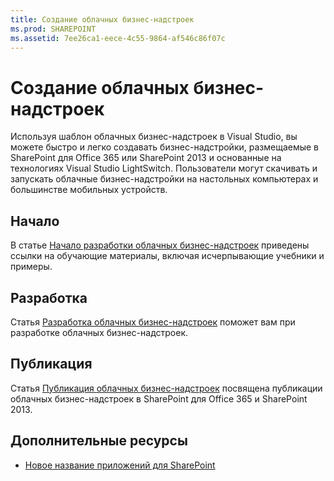```yaml
---
title: Создание облачных бизнес-надстроек
ms.prod: SHAREPOINT
ms.assetid: 7ee26ca1-eece-4c55-9864-af546c86f07c
---
```



# Создание облачных бизнес-надстроек
Используя шаблон облачных бизнес-надстроек в Visual Studio, вы можете быстро и легко создавать бизнес-надстройки, размещаемые в SharePoint для Office 365 или SharePoint 2013 и основанные на технологиях Visual Studio LightSwitch. Пользователи могут скачивать и запускать облачные бизнес-надстройки на настольных компьютерах и большинстве мобильных устройств.
## Начало

В статье  [Начало разработки облачных бизнес-надстроек](get-started-developing-cloud-business-add-ins.md) приведены ссылки на обучающие материалы, включая исчерпывающие учебники и примеры.
  
    
    

## Разработка

Статья  [Разработка облачных бизнес-надстроек](develop-cloud-business-add-ins.md) поможет вам при разработке облачных бизнес-надстроек.
  
    
    

## Публикация

Статья  [Публикация облачных бизнес-надстроек](publish-cloud-business-add-ins.md) посвящена публикации облачных бизнес-надстроек в SharePoint для Office 365 и SharePoint 2013.
  
    
    

## Дополнительные ресурсы
<a name="bk_addresources"> </a>


-  [Новое название приложений для SharePoint](new-name-for-apps-for-sharepoint.md)
    
  

